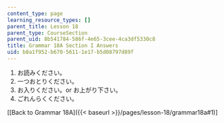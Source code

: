 ```yaml
---
content_type: page
learning_resource_types: []
parent_title: Lesson 18
parent_type: CourseSection
parent_uid: 8b541784-586f-4e65-3cee-4ca3df5330c8
title: Grammar 18A Section I Answers
uid: b8a1f952-b670-5611-1e17-b5d08797d89f
---
```


1.  お読みください。
2.  一つおとりください。
3.  お入りください。or お上がり下さい。
4.  ごれんらくください。

\[[Back to Grammar 18A]({{< baseurl >}}/pages/lesson-18/grammar18a#1)\]